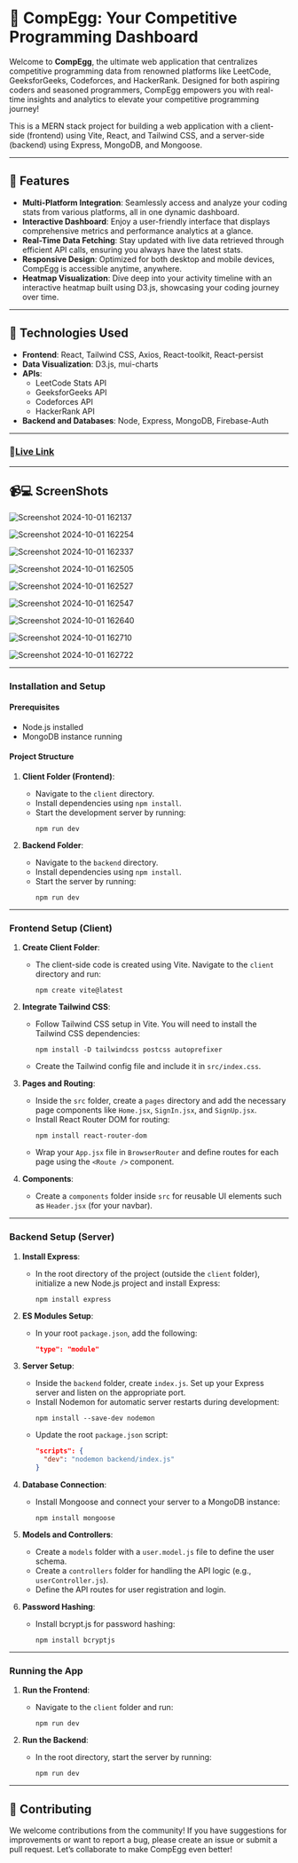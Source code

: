 # 🌟 CompEgg: Your Competitive Programming Dashboard

Welcome to **CompEgg**, the ultimate web application that centralizes competitive programming data from renowned platforms like LeetCode, GeeksforGeeks, Codeforces, and HackerRank. Designed for both aspiring coders and seasoned programmers, CompEgg empowers you with real-time insights and analytics to elevate your competitive programming journey!

This is a MERN stack project for building a web application with a client-side (frontend) using Vite, React, and Tailwind CSS, and a server-side (backend) using Express, MongoDB, and Mongoose.

---

## 🚀 Features

- **Multi-Platform Integration**: Seamlessly access and analyze your coding stats from various platforms, all in one dynamic dashboard.
- **Interactive Dashboard**: Enjoy a user-friendly interface that displays comprehensive metrics and performance analytics at a glance.
- **Real-Time Data Fetching**: Stay updated with live data retrieved through efficient API calls, ensuring you always have the latest stats.
- **Responsive Design**: Optimized for both desktop and mobile devices, CompEgg is accessible anytime, anywhere.
- **Heatmap Visualization**: Dive deep into your activity timeline with an interactive heatmap built using D3.js, showcasing your coding journey over time.

---

## 🔧 Technologies Used

- **Frontend**: React, Tailwind CSS, Axios, React-toolkit, React-persist
- **Data Visualization**: D3.js, mui-charts
- **APIs**:
  - LeetCode Stats API
  - GeeksforGeeks API
  - Codeforces API
  - HackerRank API
- **Backend and Databases**: Node, Express, MongoDB, Firebase-Auth

---

### 🔗[Live Link](https://compegg.onrender.com)

---

## 📹💻 ScreenShots

![Screenshot 2024-10-01 162137](https://github.com/user-attachments/assets/c37042d6-25df-4c24-862c-f8aa758c4b18)

![Screenshot 2024-10-01 162254](https://github.com/user-attachments/assets/93c9149f-f09b-45e7-8ad2-e596f1c6ccc5)

![Screenshot 2024-10-01 162337](https://github.com/user-attachments/assets/417c4cb2-74ba-48bf-b9d7-b6caafb976eb)

![Screenshot 2024-10-01 162505](https://github.com/user-attachments/assets/7c0577d8-95da-49f1-92d9-6c51174d154c)

![Screenshot 2024-10-01 162527](https://github.com/user-attachments/assets/0f3671fb-8feb-46b5-b1e7-0832ed88cb14)

![Screenshot 2024-10-01 162547](https://github.com/user-attachments/assets/8710a87e-8318-4dcd-874c-757c9a06dda5)

![Screenshot 2024-10-01 162640](https://github.com/user-attachments/assets/5a85f0b3-7af1-47ba-8e20-74de07843d49)

![Screenshot 2024-10-01 162710](https://github.com/user-attachments/assets/34f4a246-979d-4517-ab4f-cdfb3fbfb659)

![Screenshot 2024-10-01 162722](https://github.com/user-attachments/assets/197cd536-464f-4a5b-8db7-f766c4095842)

---

### Installation and Setup

#### Prerequisites
- Node.js installed
- MongoDB instance running

#### Project Structure

1. **Client Folder (Frontend)**:
   - Navigate to the `client` directory.
   - Install dependencies using `npm install`.
   - Start the development server by running:
     ```
     npm run dev
     ```

2. **Backend Folder**:
   - Navigate to the `backend` directory.
   - Install dependencies using `npm install`.
   - Start the server by running:
     ```
     npm run dev
     ```

---

### Frontend Setup (Client)

1. **Create Client Folder**:
   - The client-side code is created using Vite. Navigate to the `client` directory and run:
     ```
     npm create vite@latest
     ```

2. **Integrate Tailwind CSS**:
   - Follow Tailwind CSS setup in Vite. You will need to install the Tailwind CSS dependencies:
     ```
     npm install -D tailwindcss postcss autoprefixer
     ```
   - Create the Tailwind config file and include it in `src/index.css`.

3. **Pages and Routing**:
   - Inside the `src` folder, create a `pages` directory and add the necessary page components like `Home.jsx`, `SignIn.jsx`, and `SignUp.jsx`.
   - Install React Router DOM for routing:
     ```
     npm install react-router-dom
     ```
   - Wrap your `App.jsx` file in `BrowserRouter` and define routes for each page using the `<Route />` component.

4. **Components**:
   - Create a `components` folder inside `src` for reusable UI elements such as `Header.jsx` (for your navbar).

---

### Backend Setup (Server)

1. **Install Express**:
   - In the root directory of the project (outside the `client` folder), initialize a new Node.js project and install Express:
     ```
     npm install express
     ```

2. **ES Modules Setup**:
   - In your root `package.json`, add the following:
     ```json
     "type": "module"
     ```

3. **Server Setup**:
   - Inside the `backend` folder, create `index.js`. Set up your Express server and listen on the appropriate port.
   - Install Nodemon for automatic server restarts during development:
     ```
     npm install --save-dev nodemon
     ```
   - Update the root `package.json` script:
     ```json
     "scripts": {
       "dev": "nodemon backend/index.js"
     }
     ```

4. **Database Connection**:
   - Install Mongoose and connect your server to a MongoDB instance:
     ```
     npm install mongoose
     ```

5. **Models and Controllers**:
   - Create a `models` folder with a `user.model.js` file to define the user schema.
   - Create a `controllers` folder for handling the API logic (e.g., `userController.js`).
   - Define the API routes for user registration and login.

6. **Password Hashing**:
   - Install bcrypt.js for password hashing:
     ```
     npm install bcryptjs
     ```

---

### Running the App

1. **Run the Frontend**:
   - Navigate to the `client` folder and run:
     ```
     npm run dev
     ```

2. **Run the Backend**:
   - In the root directory, start the server by running:
     ```
     npm run dev
     ```

---

## 🤝 Contributing

We welcome contributions from the community! If you have suggestions for improvements or want to report a bug, please create an issue or submit a pull request. Let’s collaborate to make CompEgg even better!



